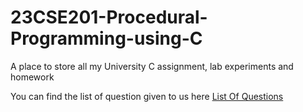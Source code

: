 # 23CSE201-Procedural-Programming-using-C
A place to store all my University C assignment, lab experiments and homework

You can find the list of question given to us here 
[List Of Questions](https://docs.google.com/spreadsheets/d/1wN-okn7hLcxe57gGuDVugNutj7CnRp1CBQH22CgcJt8/edit?usp=sharing)
